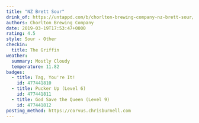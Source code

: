 ```yaml
---
title: "NZ Brett Sour"
drink_of: https://untappd.com/b/chorlton-brewing-company-nz-brett-sour/3087190
authors: Chorlton Brewing Company
date: 2019-03-19T17:53:47+0000
rating: 4.5
style: Sour - Other
checkin:
  title: The Griffin
weather:
  summary: Mostly Cloudy
  temperature: 11.82
badges:
  - title: Tag, You're It!
    id: 477441810
  - title: Pucker Up (Level 6)
    id: 477441811
  - title: God Save the Queen (Level 9)
    id: 477441812
posting_method: https://corvus.chrisburnell.com
---
```

